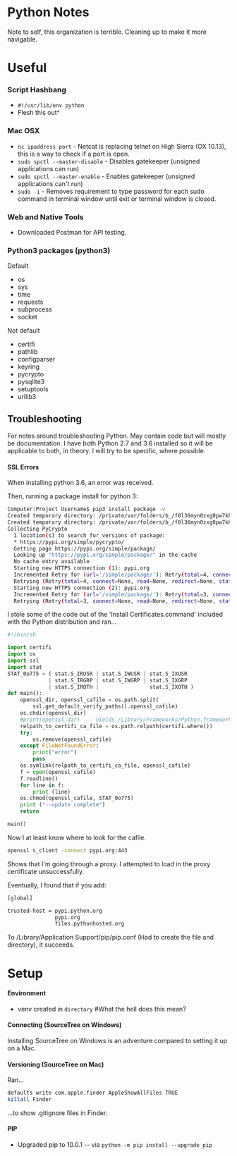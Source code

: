 # Python Notes

Note to self, this organization is terrible. Cleaning up to make it more navigable.

# Useful 

### Script Hashbang

- `#!/usr/lib/env python`
- Flesh this out^

### Mac OSX

- `nc ipaddress port` - Netcat is replacing telnet on High Sierra (OX 10.13), this 
is a way to check if a port is open.
- `sudo spctl --master-disable` - Disables gatekeeper (unsigned applications can run)
- `sudo spctl --master-enable` - Enables gatekeeper (unsigned applications can't run)
- `sudo -i` - Removes requirement to type password for each sudo command 
in terminal window until exit or terminal window is closed.

### Web and Native Tools

- Downloaded Postman for API testing.

### Python3 packages (python3)

Default

- os
- sys
- time
- requests
- subprocess
- socket

Not default 

- certifi
- pathlib
- configparser
- keyring
- pycrypto
- pysqlite3
- setuptools
- urllib3


## Troubleshooting
For notes around troubleshooting Python. May contain code but will mostly be documentation. 
I have both Python 2.7 and 3.6 installed so it will be applicable to both, in theory. I will
try to be specific, where possible.

#### SSL Errors


When installing python 3.6, an error was received.

Then, running a package install for python 3:

```bash
Computer:Project Username$ pip3 install package -v
Created temporary directory: /private/var/folders/b_/f0l36myn0zxg0pw7khm17xh40000gp/T/pip-ephem-wheel-cache-7p_b0q3_
Created temporary directory: /private/var/folders/b_/f0l36myn0zxg0pw7khm17xh40000gp/T/pip-install-nfrw2gsg
Collecting PyCrypto
  1 location(s) to search for versions of package:
  * https://pypi.org/simple/pycrypto/
  Getting page https://pypi.org/simple/package/
  Looking up "https://pypi.org/simple/package/" in the cache
  No cache entry available
  Starting new HTTPS connection (1): pypi.org
  Incremented Retry for (url='/simple/package/'): Retry(total=4, connect=None, read=None, redirect=None, status=None)
  Retrying (Retry(total=4, connect=None, read=None, redirect=None, status=None)) after connection broken by 'SSLError(SSLError(1, '[SSL: CERTIFICATE_VERIFY_FAILED] certificate verify failed (_ssl.c:833)'),)': /simple/package/
  Starting new HTTPS connection (2): pypi.org
  Incremented Retry for (url='/simple/package/'): Retry(total=3, connect=None, read=None, redirect=None, status=None)
  Retrying (Retry(total=3, connect=None, read=None, redirect=None, status=None)) after connection broken by 'SSLError(SSLError(1, '[SSL: CERTIFICATE_VERIFY_FAILED] certificate verify failed (_ssl.c:833)'),)': /simple/package/
```

I stole some of the code out of the 'Install Certificates.command' included with the Python distribution and ran...

```python
#!/bin/sh

import certifi
import os
import ssl
import stat
STAT_0o775 = ( stat.S_IRUSR | stat.S_IWUSR | stat.S_IXUSR
             | stat.S_IRGRP | stat.S_IWGRP | stat.S_IXGRP
             | stat.S_IROTH |                stat.S_IXOTH )
def main():
    openssl_dir, openssl_cafile = os.path.split(
        ssl.get_default_verify_paths().openssl_cafile)
    os.chdir(openssl_dir)
    #print(openssl_dir)  -- yields /Library/Frameworks/Python.framework/Versions/3.6/etc/openssl
    relpath_to_certifi_ca_file = os.path.relpath(certifi.where())
    try:
        os.remove(openssl_cafile)
    except FileNotFoundError:
        print("error")
        pass
    os.symlink(relpath_to_certifi_ca_file, openssl_cafile)
    f = open(openssl_cafile)
    f.readline()
    for line in f:
        print (line)
    os.chmod(openssl_cafile, STAT_0o775)
    print ("--update complete")
    return

main()
```

Now I at least know where to look for the cafile. 

```bash
openssl s_client -connect pypi.org:443
```

Shows that I'm going through a proxy. I attempted to load in the proxy certificate unsuccessfully.

Eventually, I found that if you add:

```bash
[global]

trusted-host = pypi.python.org
               pypi.org
               files.pythonhosted.org
```

To /Library/Application Support/pip/pip.conf (Had to create the file and directory), it succeeds.



# Setup
#### Environment

- venv created in `directory` #What the hell does this mean?

#### Connecting (SourceTree on Windows)

Installing SourceTree on Windows is an adventure compared to setting it up on a Mac.

#### Versioning (SourceTree on Mac)

Ran...

```bash
defaults write com.apple.finder AppleShowAllFiles TRUE
killall Finder
```

...to show .gitignore files in Finder.

#### PIP

- Upgraded pip to 10.0.1 -- via `python -m pip install --upgrade pip`

